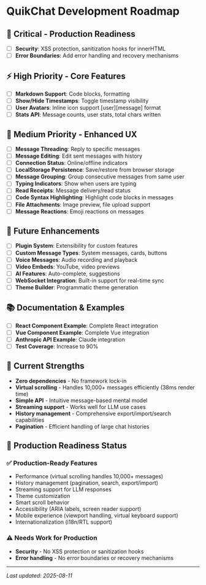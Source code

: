 # QuikChat Development Roadmap

## 🎯 Critical - Production Readiness

- [ ] **Security**: XSS protection, sanitization hooks for innerHTML
- [ ] **Error Boundaries**: Add error handling and recovery mechanisms

## ⚡ High Priority - Core Features

- [ ] **Markdown Support**: Code blocks, formatting
- [ ] **Show/Hide Timestamps**: Toggle timestamp visibility
- [ ] **User Avatars**: Inline icon support [user][message] format
- [ ] **Stats API**: Message counts, user stats, total chars written

## 📱 Medium Priority - Enhanced UX

- [ ] **Message Threading**: Reply to specific messages
- [ ] **Message Editing**: Edit sent messages with history
- [ ] **Connection Status**: Online/offline indicators
- [ ] **LocalStorage Persistence**: Save/restore from browser storage
- [ ] **Message Grouping**: Group consecutive messages from same user
- [ ] **Typing Indicators**: Show when users are typing
- [ ] **Read Receipts**: Message delivery/read status
- [ ] **Code Syntax Highlighting**: Highlight code blocks in messages
- [ ] **File Attachments**: Image preview, file upload support
- [ ] **Message Reactions**: Emoji reactions on messages

## 🔮 Future Enhancements

- [ ] **Plugin System**: Extensibility for custom features
- [ ] **Custom Message Types**: System messages, cards, buttons
- [ ] **Voice Messages**: Audio recording and playback
- [ ] **Video Embeds**: YouTube, video previews
- [ ] **AI Features**: Auto-complete, suggestions
- [ ] **WebSocket Integration**: Built-in support for real-time sync
- [ ] **Theme Builder**: Programmatic theme generation

## 📚 Documentation & Examples

- [ ] **React Component Example**: Complete React integration
- [ ] **Vue Component Example**: Complete Vue integration
- [ ] **Anthropic API Example**: Claude integration
- [ ] **Test Coverage**: Increase to 90%

## 💪 Current Strengths

- **Zero dependencies** - No framework lock-in
- **Virtual scrolling** - Handles 10,000+ messages efficiently (38ms render time)
- **Simple API** - Intuitive message-based mental model
- **Streaming support** - Works well for LLM use cases
- **History management** - Comprehensive export/import/search capabilities
- **Pagination** - Efficient handling of large chat histories

## 🎯 Production Readiness Status

### ✅ Production-Ready Features
- Performance (virtual scrolling handles 10,000+ messages)
- History management (pagination, search, export/import)
- Streaming support for LLM responses
- Theme customization
- Smart scroll behavior
- Accessibility (ARIA labels, screen reader support)
- Mobile experience (viewport handling, virtual keyboard support)
- Internationalization (i18n/RTL support)

### ⚠️ Needs Work for Production
- **Security** - No XSS protection or sanitization hooks
- **Error handling** - No error boundaries or recovery mechanisms

---
*Last updated: 2025-08-11*
